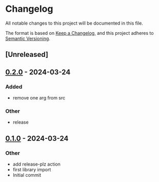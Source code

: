 # Changelog
All notable changes to this project will be documented in this file.

The format is based on [Keep a Changelog](https://keepachangelog.com/en/1.0.0/),
and this project adheres to [Semantic Versioning](https://semver.org/spec/v2.0.0.html).

## [Unreleased]

## [0.2.0](https://github.com/MarcoIeni/marco-test-crate/compare/v0.1.0...v0.2.0) - 2024-03-24

### Added
- remove one arg from src

### Other
- release

## [0.1.0](https://github.com/MarcoIeni/marco-test-crate/releases/tag/v0.1.0) - 2024-03-24

### Other
- add release-plz action
- first library import
- Initial commit
